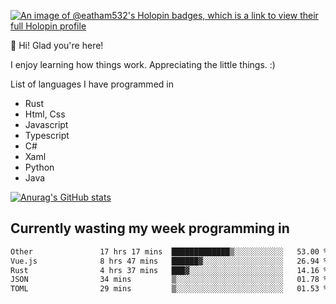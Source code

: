 [![An image of @eatham532's Holopin badges, which is a link to view their full Holopin profile](https://holopin.me/eatham532)](https://holopin.io/@eatham532)


👋 Hi! Glad you're here!

I enjoy learning how things work. Appreciating the little things. :)


List of languages I have programmed in
- Rust
- Html, Css
- Javascript
- Typescript
- C#
- Xaml
- Python
- Java

[![Anurag's GitHub stats](https://github-readme-stats.vercel.app/api?username=Eatham532&theme=dark)](https://github.com/anuraghazra/github-readme-stats)


## Currently wasting my week programming in
<!--START_SECTION:waka-->

```txt
Other               17 hrs 17 mins  █████████████▒░░░░░░░░░░░   53.00 %
Vue.js              8 hrs 47 mins   ██████▓░░░░░░░░░░░░░░░░░░   26.94 %
Rust                4 hrs 37 mins   ███▓░░░░░░░░░░░░░░░░░░░░░   14.16 %
JSON                34 mins         ▒░░░░░░░░░░░░░░░░░░░░░░░░   01.78 %
TOML                29 mins         ▒░░░░░░░░░░░░░░░░░░░░░░░░   01.53 %
```

<!--END_SECTION:waka-->
